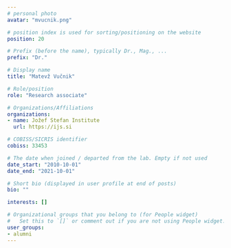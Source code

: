 ```yaml
---
# personal photo
avatar: "mvucnik.png"

# position index is used for sorting/positioning on the website
position: 20

# Prefix (before the name), typically Dr., Mag., ...
prefix: "Dr."

# Display name
title: "Matevž Vučnik"

# Role/position
role: "Research associate"

# Organizations/Affiliations
organizations:
- name: Jožef Stefan Institute
  url: https://ijs.si

# COBISS/SICRIS identifier
cobiss: 33453

# The date when joined / departed from the lab. Empty if not used
date_start: "2010-10-01"
date_end: "2021-10-01"

# Short bio (displayed in user profile at end of posts)
bio: ""

interests: []

# Organizational groups that you belong to (for People widget)
#   Set this to `[]` or comment out if you are not using People widget.
user_groups:
- alumni
---
```

